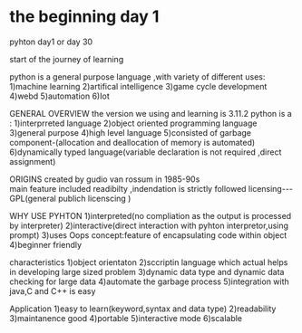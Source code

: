 # the beginning day 1 
 pyhton day1 or day 30 

start of the journey of learning 

python is a general purpose language ,with variety of different uses:
    1)machine learning 
    2)artifical intelligence 
    3)game cycle development 
    4)webd
    5)automation
    6)Iot

GENERAL OVERVIEW 
 the version we using and learning is 3.11.2
 python is a :
 1)interprreted language 
 2)object oriented programming language 
 3)general purpose 
 4)high level language 
 5)consisted of garbage component-(allocation and deallocation of memory is automated)   
 6)dynamically typed language(variable declaration is not required ,direct assignment)

ORIGINS
created by gudio van rossum in 1985-90s  
main feature included readibilty ,indendation is strictly followed 
licensing---GPL(general publich licenscing )

WHY USE PYHTON 
1)interpreted(no compliation as the output is processed by interpreter)
2)interactive(direct interaction with pyhton interpretor,using prompt)
3)uses Oops concept:feature of encapsulating code within object
4)beginner friendly 

characteristics
1)object orientaton 
2)sccriptin language which actual helps in developing large sized problem 
3)dynamic data type and dynamic data checking for large data 
4)automate the garbage process
5)integration with java,C and C++ is easy 


Application 
1)easy to  learn(keyword,syntax and data type)
2)readability
3)maintanence good 
4)portable
5)interactive mode 
6)scalable 
